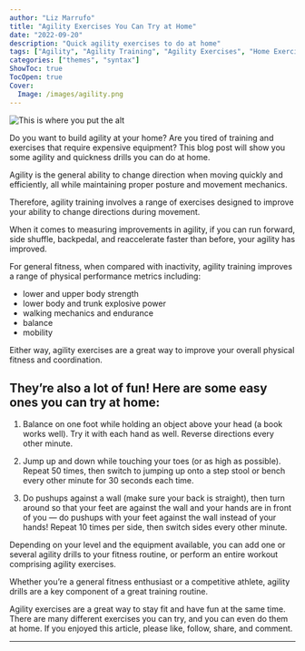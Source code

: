 ```yaml
---
author: "Liz Marrufo"
title: "Agility Exercises You Can Try at Home"
date: "2022-09-20"
description: "Quick agility exercises to do at home"
tags: ["Agility", "Agility Training", "Agility Exercises", "Home Exercises", "Balance"]
categories: ["themes", "syntax"]
ShowToc: true
TocOpen: true
Cover:
  Image: /images/agility.png
---
```


![This is where you put the alt](https://miro.medium.com/v2/resize:fit:1400/format:webp/1*al-Buq2bGLVKi3vc95BAiw.png "This is the image title")

Do you want to build agility at your home? Are you tired of training and exercises that require expensive equipment? This blog post will show you some agility and quickness drills you can do at home.

Agility is the general ability to change direction when moving quickly and efficiently, all while maintaining proper posture and movement mechanics.

Therefore, agility training involves a range of exercises designed to improve your ability to change directions during movement.

When it comes to measuring improvements in agility, if you can run forward, side shuffle, backpedal, and reaccelerate faster than before, your agility has improved.

For general fitness, when compared with inactivity, agility training improves a range of physical performance metrics including:

* lower and upper body strength
* lower body and trunk explosive power
* walking mechanics and endurance
* balance
* mobility

Either way, agility exercises are a great way to improve your overall physical fitness and coordination.

## They’re also a lot of fun! Here are some easy ones you can try at home:
1) Balance on one foot while holding an object above your head (a book works well). Try it with each hand as well. Reverse directions every other minute.

2) Jump up and down while touching your toes (or as high as possible). Repeat 50 times, then switch to jumping up onto a step stool or bench every other minute for 30 seconds each time.

3) Do pushups against a wall (make sure your back is straight), then turn around so that your feet are against the wall and your hands are in front of you — do pushups with your feet against the wall instead of your hands! Repeat 10 times per side, then switch sides every other minute.

Depending on your level and the equipment available, you can add one or several agility drills to your fitness routine, or perform an entire workout comprising agility exercises.

Whether you’re a general fitness enthusiast or a competitive athlete, agility drills are a key component of a great training routine.

Agility exercises are a great way to stay fit and have fun at the same time. There are many different exercises you can try, and you can even do them at home. If you enjoyed this article, please like, follow, share, and comment.

---

